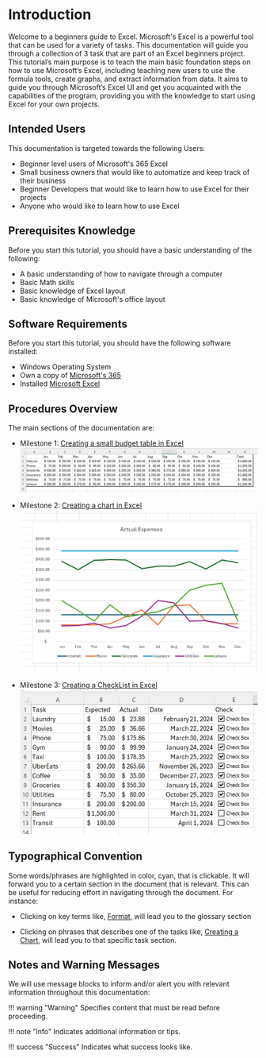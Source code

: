 # Introduction

Welcome to a beginners guide to Excel. Microsoft's Excel is a powerful tool that can be used for a variety of tasks. This documentation will guide you through a collection of 3 task that are part of an Excel beginners project. This tutorial’s main purpose is to teach the main basic foundation steps on how to use Microsoft’s Excel, including teaching new users to use the formula tools, create graphs, and extract information from data. It aims to guide you through Microsoft’s Excel UI and get you acquainted with the capabilities of the program, providing you with the knowledge to start using Excel for your own projects.

## Intended Users

This documentation is targeted towards the following Users:

* Beginner level users of Microsoft's 365 Excel
* Small business owners that would like to automatize and keep track of their business
* Beginner Developers that would like to learn how to use Excel for their projects
* Anyone who would like to learn how to use Excel

## Prerequisites Knowledge

Before you start this tutorial, you should have a basic understanding of the following:

* A basic understanding of how to navigate through a computer
* Basic Math skills
* Basic knowledge of Excel layout
* Basic knowledge of Microsoft's office layout

## Software Requirements

Before you start this tutorial, you should have the following software installed:

* Windows Operating System
* Own a copy of [Microsoft's 365](https://www.office.com/) 
* Installed [Microsoft Excel](https://www.microsoft.com/en-ca/microsoft-365/excel)

## Procedures Overview

The main sections of the documentation are:

* Milestone 1: [Creating a small budget table in Excel ](Task1.md)  
![Budget](Assets/Index/Index2.png)  
    

* Milestone 2: [Creating a chart in Excel](Task2.md)  
![Chart](Assets/Index/Index3.png)  

* Milestone 3: [Creating a CheckList in Excel](Task3.md)  
![CheckList](Assets/Index/Index4.png)  


## Typographical Convention

Some words/phrases are highlighted in color, cyan, that is clickable. It will forward you to a certain section in the document that is relevant. This can be useful for reducing effort in navigating through the document. For instance:

* Clicking on key terms like, [Format](Glossary.md), will lead you to the glossary section


* Clicking on phrases that describes one of the tasks like, [Creating a Chart](Glossary.md), will lead you to that specific task section.

## Notes and Warning Messages

We will use message blocks to inform and/or alert you with relevant information throughout this documentation:

!!! warning "Warning"
    <i class="fas fa-exclamation-triangle"></i> Specifies content that must be read before proceeding.

!!! note "Info"
    <i class="fas fa-info-circle"></i> Indicates additional information or tips.

!!! success "Success"
    <i class="fas fa-check-circle"></i> Indicates what success looks like.